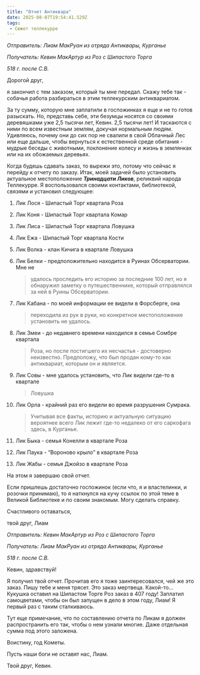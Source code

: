 ```yaml
---
title: "Отчет Антиквара"
date: 2025-08-07T19:54:41.529Z
tags:
 - Сюжет теллекурре
---
```


*Отправитель: Лиам МакРуан из отряда Антиквары, Курганье*

*Получатель: Кевин МакАртур из Роз с Шипастого Торга*

*518 г. после С.В.*

Дорогой друг,

я закончил с тем заказом, который ты мне передал. Скажу тебе так -
собачья работа разбираться в этим теллекурским антиквариатом.

За ту сумму, которую мне заплатили в госпожинках я еще и не то готов
разыскать. Но, представь себе, эти безумцы носятся со своими деревяшками
уже 2,5 тысячи лет, Кевин. 2,5 тысячи лет! И таскаются с ними по всем
известным землям, докучая нормальным людям. Удивляюсь, почему они до сих
пор не свалили в свой Облачный Лес или еще дальше, чтобы вернуться к
естественной среде обитания - мудрые беседы с животными, поклонение
колесу и жизнь в землянках или на их обожаемых деревьях.

Когда будешь сдавать заказ, то вырежи это, потому что сейчас я перейду к
отчету по заказу. Итак, моей задачей было установить актуальное
местоположение ***Тринадцати Ликов***, реликвий народа Теллекурре. Я
воспользовался своими контактами, библиотекой, связями и установил
следующее:

1.  Лик Лося - Шипастый Торг квартала Роза

2.  Лик Коня - Шипастый Торг квартала Комар

3.  Лик Лиса - Шипастый Торг квартала Ловушка

4.  Лик Ежа - Шипастый Торг квартала Кости

5.  Лик Волка - клан Кичига в квартале Ловушка

6.  Лик Белки - предположительно находится в Руинах Обсерватории. Мне не
    > удалось проследить его историю за последние 100 лет, но я
    > обнаружил заметку о путешественнике, который отправлялся за ней в
    > Руины Обсерватории.

7.  Лик Кабана - по моей информации ее видели в Форсберге, она
    > переходила из рук в руки, но конкретное местоположение установить
    > не удалось.

8.  Лик Змеи - до недавнего времени находился в семье Сомбре квартала
    > Роза, но после постигшего их несчастья - достоверно неизвестно.
    > Предположу, что был продан кому-то как антиквариат, которым он и
    > является.

9.  Лик Совы - мне удалось установить, что Лик видели где-то в квартале
    > Ловушка

10. Лик Орла - крайний раз его видели во время разрушения Сумрака.
    > Учитывая все факты, историю и актуальную ситуацию вероятнее всего
    > Лик лежит где-то недалеко от его саркофага здесь, в Курганье.

11. Лик Быка - семья Конелли в квартале Роза

12. Лик Паука - “Вороново крыло” в квартале Роза

13. Лик Жабы - семья Джойзо в квартале Роза

На этом я завершаю свой отчет.

Если пришлешь достаточно госпожинок (если что, я и властелинки, и
розочки принимаю), то я наткнулся на кучу ссылок по этой теме в Великой
Библиотеке и по своим знакомым. Могу сделать справку.

Счастливого оставаться,

твой друг, Лиам

*Отправитель: Кевин МакАртур из Роз с Шипастого Торга*

*Получатель: Лиам МакРуан из отряда Антиквары, Курганье*

*518 г. после С.В.*

Кевин, здравствуй!

Я получил твой отчет. Прочитав его я тоже заинтересовался, чей же это
заказ. Пишу тебе и меня трясет. Это заказ мертвеца. Какой-то… Кукушка
оставил на Шипастом Торге Роз заказ в 407 году! Заплатил самоцветами,
чтобы он был запущен в дело в этом году, Лиам! Я первый раз с таким
сталкиваюсь.

Тут еще примечание, что по составлению отчета по Ликам я должен
распространить его так, чтобы о нем узнали многие. Даже отдельная сумма
под этого заложена.

Воистину, год Кометы.

Пусть наши боги не оставят нас, Лиам.

Твой друг, Кевин.
